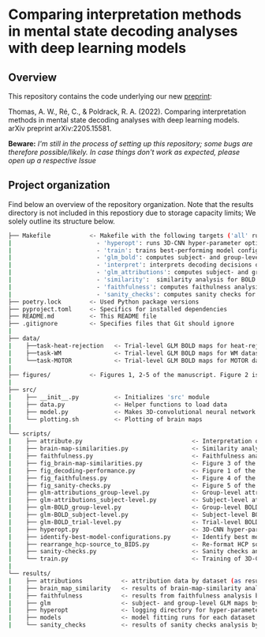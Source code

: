 # Comparing interpretation methods in mental state decoding analyses with deep learning models

## Overview

This repository contains the code underlying our new [preprint](https://arxiv.org/abs/2205.15581): 

Thomas, A. W., Ré, C., & Poldrack, R. A. (2022). Comparing interpretation methods in mental state decoding analyses with deep learning models. arXiv preprint arXiv:2205.15581. 

**Beware:** *I'm still in the process of setting up this repository; some bugs are therefore possible/likely. In case things don't work as expected, please open up a respective Issue*

## Project organization

Find below an overview of the repository organization. Note that the results directory is not included in this repostiory due to storage capacity limits; We solely outline its structure below.

```bash
├── Makefile           <- Makefile with the following targets ('all' runs all commands in sequence):
|                        - 'hyperopt': runs 3D-CNN hyper-parameter optimization for each dataset  
|                        - 'train': trains best-performing model configurations and creates Figure 1
|                        - 'glm_bold': computes subject- and group-level GLM maps for BOLD data
|                        - 'interpret': interprets decoding decisions of trained models
|                        - 'glm_attributions': computes subject- and group-level GLM maps for attribution data
|                        - 'similarity':  similarity analysis for BOLD and attribution brain maps and creates Figure 3
|                        - 'faithfulness': computes faithulness analysis for attributions and creates Figure 4 
|                        - 'sanity_checks': computes sanity checks for attributions and creates Figure 5
├── poetry.lock        <- Used Python package versions
├── pyproject.toml     <- Specifics for installed dependencies
├── README.md          <- This README file
├── .gitignore         <- Specifies files that Git should ignore
|
├── data/
|    ├──task-heat-rejection   <- Trial-level GLM BOLD maps for heat-rejection dataset
|    ├──task-WM               <- Trial-level GLM BOLD maps for WM dataset
|    └──task-MOTOR            <- Trial-level GLM BOLD maps for MOTOR dataset
|
├── figures/           <- Figures 1, 2-5 of the manuscript. Figure 2 is created manually by the use of the brain maps resulting from the group-level GLM analysis scripts (ie., 'glm-BOLD_group-level.py' and 'glm-attributions_group-level.py')
|
├── src/
|    ├── __init__.py          <- Initializes 'src' module
|    ├── data.py              <- Helper functions to load data
|    ├── model.py             <- Makes 3D-convolutional neural network
|    └── plotting.sh          <- Plotting of brain maps
|
└── scripts/
|    ├── attribute.py                               <- Interpretation of model decoding decisions
|    ├── brain-map-similarities.py                  <- Similarity analysis of BOLD and attribution brain maps
|    ├── faithfulness.py                            <- Faithfulness analysis of attributions
|    ├── fig_brain-map-similarities.py              <- Figure 3 of the manuscript
|    ├── fig_decoding-performance.py                <- Figure 1 of the manuscript
|    ├── fig_faithfulness.py                        <- Figure 4 of the manuscript
|    ├── fig_sanity-checks.py                       <- Figure 5 of the manuscript
|    ├── glm-attributions_group-level.py            <- Group-level attribution GLM maps
|    ├── glm-attributions_subject-level.py          <- Subject-level attribution GLM maps
|    ├── glm-BOLD_group-level.py                    <- Group-level BOLD GLM maps
|    ├── glm-BOLD_subject-level.py                  <- Subject-level BOLD GLM maps
|    ├── glm-BOLD_trial-level.py                    <- Trial-level BOLD GLM maps for WM and MOTOR datasets
|    ├── hyperopt.py                                <- 3D-CNN hyper-parameter optimization for each dataset
|    ├── identify-best-model-configurations.py      <- Identify best model configurations from hyperopt results
|    ├── rearrange_hcp-source_to_BIDS.py            <- Re-format HCP source data to BIDS-like format
|    ├── sanity-checks.py                           <- Sanity checks analysis
|    └── train.py                                   <- Training of 3D-CNN for a given dataset
|
└── results/
|    ├── attributions           <- attribution data by dataset (as resulting from 'attribute.py')
|    ├── brain_map_similarity   <- results of brain-map-similarity analysis by dataset (as resulting from 'brain-map-similarities.py')
|    ├── faithfulness           <- results from faithfulness analysis by dataset (as resulting from 'faithfulness.py')
|    ├── glm                    <- subject- and group-level GLM maps by dataset (as resulting from 'glm-*.py' scripts)
|    ├── hyperopt               <- logging directory for hyper-parameter optimization by dataset (as resulting from 'hyperopt.py')
|    ├── models                 <- model fitting runs for each dataset (as resulting from 'train.py')
|    └── sanity_checks          <- results of sanity checks analysis by dataset (as resulting from 'sanity-checks.py') 
```
